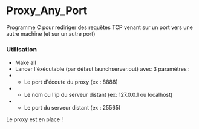 # Proxy_Any_Port
Programme C pour rediriger des requêtes TCP venant sur un port vers une autre machine (et sur un autre port)

### Utilisation

* Make all
* Lancer l'éxécutable (par défaut launchserver.out) avec 3 paramètres :
* * Le port d'écoute du proxy (ex : 8888)
* * Le nom ou l'ip du serveur distant (ex: 127.0.0.1 ou localhost)
* * Le port du serveur distant (ex : 25565)

Le proxy est en place ! 
